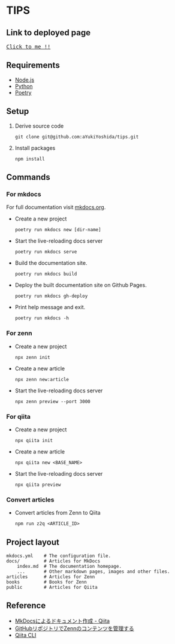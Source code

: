 # TIPS

## Link to deployed page

<!-- markdownlint-disable MD033 -->
<kbd><a href="https://ayukiyoshida.github.io/tips/">Click to me !!</a></kbd>

## Requirements

- [Node.js](https://nodejs.org)
- [Python](https://www.python.org/)
- [Poetry](https://python-poetry.org)

## Setup

1. Derive source code

    ```shell
    git clone git@github.com:aYukiYoshida/tips.git
    ```

2. Install packages

    ```shell
    npm install
    ```

## Commands

### For mkdocs

For full documentation visit [mkdocs.org](https://www.mkdocs.org).

- Create a new project

  ```shell
  poetry run mkdocs new [dir-name]
  ```

- Start the live-reloading docs server

  ```shell
  poetry run mkdocs serve
  ```

- Build the documentation site.

  ```shell
  poetry run mkdocs build
  ```

- Deploy the built documentation site on Github Pages.

  ```shell
  poetry run mkdocs gh-deploy
  ```

- Print help message and exit.

  ```shell
  poetry run mkdocs -h
  ```

### For zenn

- Create a new project

  ```shell
  npx zenn init
  ```

- Create a new article

  ```shell
  npx zenn new:article
  ```

- Start the live-reloading docs server

  ```shell
  npx zenn preview --port 3000
  ```

### For qiita

- Create a new project

  ```shell
  npx qiita init
  ```

- Create a new article

  ```shell
  npx qiita new <BASE_NAME>
  ```

- Start the live-reloading docs server

  ```shell
  npx qiita preview
  ```

### Convert articles

- Convert articles from Zenn to Qiita

  ```shell
  npm run z2q <ARTICLE_ID>
  ```

## Project layout

```text
mkdocs.yml    # The configuration file.
docs/         # Articles for MkDocs
    index.md  # The documentation homepage.
    ...       # Other markdown pages, images and other files.
articles      # Articles for Zenn
books         # Books for Zenn
public        # Articles for Qiita
```

## Reference

- [MkDocsによるドキュメント作成 - Qiita](https://qiita.com/mebiusbox2/items/a61d42878266af969e3c)
- [GitHubリポジトリでZennのコンテンツを管理する](https://zenn.dev/zenn/articles/connect-to-github)
- [Qiita CLI](https://github.com/increments/qiita-cli)

